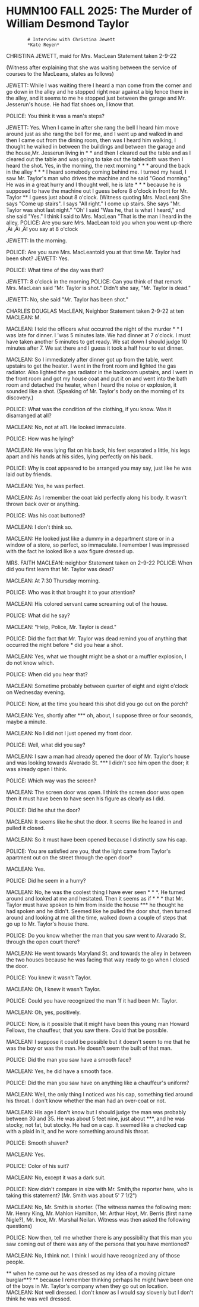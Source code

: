 
   # HUMN100 FALL 2025: The Murder of William Desmond Taylor
   
      
         
            # Interview with Christina Jewett
            *Kate Reyen*

            CHRISTINA JEWETT, maid for Mrs. MacLean
               Statement taken 2-9-22 

            (Witness after explaining that she was waiting between the service of courses to the
                  MacLeans, states as follows) 

            JEWETT: While I was waiting there I heard a man come from the
                  corner and go down in the alley and
                  he stopped right near against a big
                  fence there in the alley, and it
               seems to me he stopped just between the
                  garage and Mr. Jesserun's house.
                  He had flat shoes on, I know
               that.

            POLICE: You think it was a man's steps?

             JEWETT: Yes. When I came in after she rang the bell I heard
                  him move around just as she rang the
                  bell for me, and I went up and walked in and then I came
               out from the dining room, then was I heard
                  him walking, I thought he walked in
               between the buildings and between the
                  garage and the house,Mr. Jesserun living in * *
               and then I cleared out the table and as I cleared out the
                  table and was going to take out the
                  tablecloth was then I heard the shot. Yes, in the
               morning, the next morning * * * around the back in the alley *
               * * I heard somebody coming behind me. I turned my head, I saw Mr.
                  Taylor's man who drives the machine and he said "Good morning." He was
               in a great hurry and I thought well, he is late * * * because he is supposed to have
               the machine out I guess before 8 o'clock in front for Mr.
                  Taylor ** I guess just about 8 o'clock. (Witness quoting
                  Mrs. MacLean) She says "Come up stairs". I says "All right."
               I come up stairs. She says "Mr. Taylor was shot last night."
               "Oh' I said "Was he, that is what I heard," and she said "Yes." I think I said to
                  Mrs. MacLean "That is the man I heard in the
                  alley. POLICE: Are you sure Mrs. MacLean told you
               when you went up-there ‚Äì ‚Äì ‚Äî you say at 8 o'clock

            JEWETT: In the morning.

            POLICE: Are you sure Mrs. MacLeantold you at that time
                  Mr. Taylor had been shot? JEWETT: Yes.

            POLICE: What time of the day was that?

            JEWETT: 8 o'clock in the morning.POLICE: Can you think of that remark
                  Mrs. MacLean said "Mr. Taylor is shot."
               Didn't she say, "Mr. Taylor is dead."

            JEWETT: No, she said "Mr. Taylor has been shot."



            CHARLES DOUGLAS MacLEAN, Neighbor Statement taken
                  2-9-22 at ten MACLEAN: M.

            MACLEAN: I told the officers what occurred the night
                  of the murder * * I was late for dinner. I 'was
               5 minutes late. We had dinner at 7 o'clock. I must have taken another 5
               minutes to get ready. We sat down I should judge 10 minutes after 7. We
               sat there and I guess it took a half hour to eat dinner.

            MACLEAN: So I immediately after dinner got up from the
               table, went upstairs to get the
                  heater. I went in the front room
               and lighted the gas radiator. Also lighted the gas
                  radiator in the backroom upstairs,
               and I went in the front room and got my house
                  coat and put it on and went into the bath
                  room and detached the heater, when I heard
               the noise or explosion, it sounded like a shot. (Speaking of Mr.
                  Taylor's body on the morning of its discovery.)

            POLICE: What was the condition of the clothing, if you know.
               Was it disarranged at all?

            MACLEAN: No, not at a11. He looked immaculate.

            POLICE: How was he lying?

            MACLEAN: He was lying flat on his back, his feet separated a little, his legs apart
               and his hands at his sides, lying perfectly on his back.

            POLICE: Why is coat appeared to be arranged you may say,
               just like he was laid out by friends.

            MACLEAN: Yes, he was perfect.

            MACLEAN: As I remember the coat laid perfectly along his
               body. It wasn't thrown back over or anything.

            POLICE: Was his coat buttoned?

            MACLEAN: I don't think so.

            MACLEAN: He looked just like a dummy in a
                  department store or in a window of
               a store, so perfect, so immaculate. I remember I was impressed
               with the fact he looked like a wax figure dressed up.




            MRS. FAITH MACLEAN: neighbor Statement taken on 2-9-22 POLICE:
               When did you first learn that Mr. Taylor was dead? 

            MACLEAN: At 7:30
               Thursday morning.

            POLICE: Who was it that brought it to your attention?

            MACLEAN: His colored servant came screaming out of
                  the house.

            POLICE: What did he say?

            MACLEAN: "Help, Police, Mr. Taylor is
               dead."

            POLICE: Did the fact that Mr. Taylor was dead remind you of
               anything that occurred the night before * did you hear a
               shot.

            MACLEAN: Yes, what we thought might be a shot or a muffler
               explosion, I do not know which.

            POLICE: When did you hear that?

            MACLEAN: Sometime probably between quarter of eight and eight o'clock on
                  Wednesday evening.

            POLICE: Now, at the time you heard this shot did you go out on the
                  porch?

            MACLEAN: Yes, shortly after *** oh, about, I suppose three or four seconds, maybe a
               minute.

            MACLEAN: No I did not I just opened my front door.

            POLICE: Well, what did you say?

            MACLEAN: I saw a man had already opened the door of
                  Mr. Taylor's house and was looking towards
                  Alverado St. *** I didn't see him open the
                  door; it was already open I think.

            POLICE: Which way was the screen?

            MACLEAN: The screen door was open. I think the
                  screen door was open then it must have been to have seen
               his figure as clearly as I did.

            POLICE: Did he shut the door?

            MACLEAN: It seems like he shut the door. It seems like he
               leaned in and pulled it closed.

            MACLEAN: So it must have been opened because I distinctly saw his
                  cap.

            POLICE: You are satisfied are you, that the light came from Taylor's
                  apartment out on the street through the
                  open door?

            MACLEAN: Yes.

            POLICE: Did he seem in a hurry?

            MACLEAN: No, he was the coolest thing I have ever seen * * *. He turned around and
               looked at me and hesitated. Then it seems as if * * * that Mr.
                  Taylor must have spoken to him from inside the house 
               *** he thought he had spoken and he didn't. Seemed like he
               pulled the door shut, then turned around and looking at me
               all the time, walked down a couple of steps that go up to Mr. Taylor's
                  house there.
            POLICE: Do you know whether the man that you saw went to Alvarado
                  St. through the open court there?

            MACLEAN: He went towards Maryland St. and towards
                  the alley in between the two houses
               because he was facing that way ready to go when I closed the
                  door.

            POLICE: You knew it wasn't Taylor.

            MACLEAN: Oh, I knew it wasn't Taylor.

            POLICE: Could you have recognized the man 1f it had been Mr.
                  Taylor.

            MACLEAN: Oh, yes, positively. 

            POLICE: Now, is it possible that it might have been this young man Howard
                  Fellows, the chauffeur, that you saw there. Could that be possible.

            MACLEAN: I suppose it could be possible but it doesn't seem to me that he was the boy
               or was the man. He doesn't seem the built of that man.

            POLICE: Did the man you saw have a smooth face?

            MACLEAN: Yes, he did have a smooth face.

            POLICE: Did the man you saw have on anything like a chauffeur's
                  uniform?

             MACLEAN: Well, the only thing I noticed was his cap,
               something tied around his throat. I don't know whether the man had an
                  over-coat or not.

            MACLEAN: His age I don't know but I should judge the man was probably between 30 and
               35. He was about 5 feet nine, just about ***, and he was stocky, not
               fat, but stocky. He had on a cap. It seemed like a checked
                  cap with a plaid in it, and he wore something around his
               throat.

            POLICE: Smooth shaven?

            MACLEAN: Yes.

            POLICE: Color of his suit?

            MACLEAN: No, except it was a dark suit.

            POLICE: Now didn't compare in size with Mr. Smith,the
                  reporter here, who is taking this statement? (Mr.
                  Smith was about 5' 7 1/2")

            MACLEAN: No, Mr. Smith is shorter. (The witness names the
               following men: Mr. Henry King, Mr. Mahlon Hamilton, Mr. Arthur Hoyt, Mr. Berris (first
               name Nigle?), Mr. Ince, Mr. Marshal Neilan. Witness was then asked the following
               questions)

            POLICE: Now then, tell me whether there is any possibility that this man you saw
               coming out of there was any of the persons that you have mentioned?

            MACLEAN: No, I think not. I think I would have recognized any of those people.

            ** when he came out he was dressed as my idea of a moving picture
                  burglar**? ** because I remember thinking perhaps he might have been
               one of the boys in Mr. Taylor's company when they go out on
               location. MACLEAN: Not well dressed. I don't know as I would say slovenly but I don't
               think he was well dressed.

         
      
   
